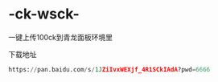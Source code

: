 # -ck-wsck-
一键上传100ck到青龙面板环境里

下载地址
```python
https://pan.baidu.com/s/1JZiIvxWEXjf_4R1SCkIAdA?pwd=6666
```
